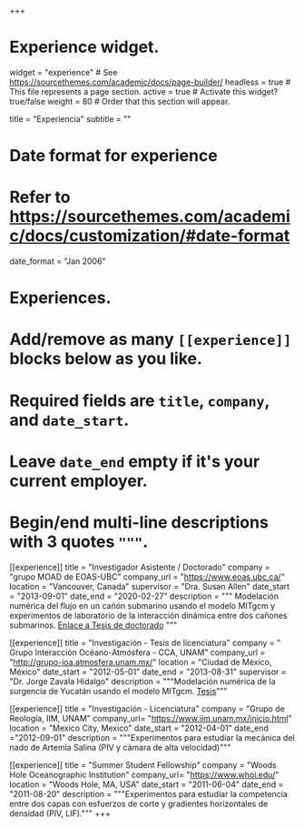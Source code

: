 +++
# Experience widget.
widget = "experience"  # See https://sourcethemes.com/academic/docs/page-builder/
headless = true  # This file represents a page section.
active = true  # Activate this widget? true/false
weight = 80  # Order that this section will appear.

title = "Experiencia"
subtitle = ""

# Date format for experience
#   Refer to https://sourcethemes.com/academic/docs/customization/#date-format
date_format = "Jan 2006"

# Experiences.
#   Add/remove as many `[[experience]]` blocks below as you like.
#   Required fields are `title`, `company`, and `date_start`.
#   Leave `date_end` empty if it's your current employer.
#   Begin/end multi-line descriptions with 3 quotes `"""`.
[[experience]]
  title = "Investigador Asistente / Doctorado"
  company = "grupo MOAD de EOAS-UBC"
  company_url = "https://www.eoas.ubc.ca/"
  location = "Vancouver, Canada"
  supervisor = "Dra. Susan Allen"
  date_start = "2013-09-01"
  date_end = "2020-02-27"
  description = """
 Modelación numérica del flujo en un cañón submarino usando el modelo MITgcm y experimentos de laboratorio 
de la interacción dinámica entre dos cañones submarinos.
[Enlace a Tesis de doctorado](https://open.library.ubc.ca/cIRcle/collections/ubctheses/24/items/1.0388506) 
 """

[[experience]]
  title = "Investigación - Tesis de licenciatura"
  company = " Grupo Interacción Océano-Atmósfera - CCA, UNAM"
  company_url = "http://grupo-ioa.atmosfera.unam.mx/"
  location = "Ciudad de México, México"
  date_start = "2012-05-01"
  date_end = "2013-08-31"
supervisor = "Dr. Jorge Zavala Hidalgo"
  description = """Modelación numérica de la surgencia de Yucatán usando el modelo MITgcm. [Tesis](http://grupo-ioa.atmosfera.unam.mx/images/archivos_portal/tesis/TesisL_Karina_Ramos.pdf)"""

[[experience]]
 title = "Investigación - Licenciatura"
 company = "Grupo de Reología, IIM, UNAM"
 company_url= "https://www.iim.unam.mx/inicio.html" 
 location  = "Mexico City, Mexico"
date_start = "2012-04-01"
date_end ="2012-09-01"
 description = """Experimentos para estudiar la mecánica del nado de Artemia Salina (PIV y cámara de alta velocidad)"""

[[experience]]
 title = "Summer Student Fellowship"
 company = "Woods Hole Oceanographic Institution"
 company_url= "https://www.whoi.edu/"
 location  = "Woods Hole, MA, USA"
date_start = "2011-06-04"
date_end = "2011-08-20"
description = """Experimentos para estudiar la competencia entre dos capas con esfuerzos de corte y gradientes horizontales de densidad (PIV, LIF)."""
+++
